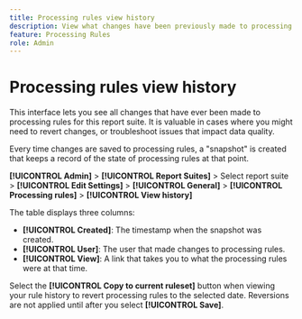 ```yaml
---
title: Processing rules view history
description: View what changes have been previously made to processing rules.
feature: Processing Rules
role: Admin
---
```

# Processing rules view history

This interface lets you see all changes that have ever been made to processing rules for this report suite. It is valuable in cases where you might need to revert changes, or troubleshoot issues that impact data quality.

Every time changes are saved to processing rules, a "snapshot" is created that keeps a record of the state of processing rules at that point.

**[!UICONTROL Admin]** > **[!UICONTROL Report Suites]** > Select report suite > **[!UICONTROL Edit Settings]** > **[!UICONTROL General]** > **[!UICONTROL Processing rules]** > **[!UICONTROL View history]**

The table displays three columns:

* **[!UICONTROL Created]**: The timestamp when the snapshot was created.
* **[!UICONTROL User]**: The user that made changes to processing rules.
* **[!UICONTROL View]**: A link that takes you to what the processing rules were at that time.

Select the **[!UICONTROL Copy to current ruleset]** button when viewing your rule history to revert processing rules to the selected date. Reversions are not applied until after you select **[!UICONTROL Save]**.
